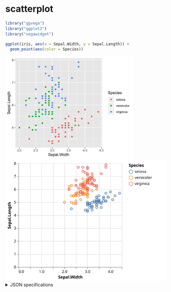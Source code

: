 scatterplot
================

``` r
library("ggvega")
library("ggplot2")
library("vegawidget")
```

``` r
ggplot(iris, aes(x = Sepal.Width, y = Sepal.Length)) +
  geom_point(aes(color = Species))
```

<img src="scatterplot_files/scatterplot-iris-gg.png" width="400"/>
<img src="scatterplot_files/scatterplot-iris-vl.svg"/>

<div>

<details>

<summary>JSON specifications</summary>

<table>

<thead>

<tr style="border-width: 0px;">

<td style="width:50%; border-width: 0px;">

ggspec

</td>

<td style="width:50%; border-width: 0px;">

vegaspec

</td>

</tr>

</thead>

<tbody>

<tr style="border-width: 0px;">

<td style="border-width: 0px; vertical-align: top;">

``` json
{
  "data": {
    "data-00": {
      "metadata": {
        "Sepal.Length": {
          "type": "quantitative"
        },
        "Sepal.Width": {
          "type": "quantitative"
        },
        "Petal.Length": {
          "type": "quantitative"
        },
        "Petal.Width": {
          "type": "quantitative"
        },
        "Species": {
          "type": "nominal",
          "levels": [
            "setosa",
            "versicolor",
            "virginica"
          ]
        }
      },
      "observations": [
        {
          "Sepal.Length": 5.1,
          "Sepal.Width": 3.5,
          "Petal.Length": 1.4,
          "Petal.Width": 0.2,
          "Species": "setosa"
        }
      ]
    }
  },
  "layers": [
    {
      "data": "data-00",
      "geom": {
        "class": "GeomPoint"
      },
      "geom_params": {
        "na.rm": false
      },
      "mapping": {
        "x": {
          "field": "Sepal.Width"
        },
        "y": {
          "field": "Sepal.Length"
        },
        "colour": {
          "field": "Species"
        }
      },
      "aes_params": {},
      "stat": {
        "class": "StatIdentity"
      },
      "stat_params": {
        "na.rm": false
      }
    }
  ],
  "scales": [],
  "labels": {
    "x": "Sepal.Width",
    "y": "Sepal.Length",
    "colour": "Species"
  },
  "coordinates": {
    "class": "CoordCartesian"
  },
  "facet": {
    "class": "FacetNull"
  }
}
```

</td>

<td style="border-width: 0px; vertical-align: top;">

``` json
{
  "$schema": "https://vega.github.io/schema/vega-lite/v3.json",
  "datasets": {
    "data-00": [
      {
        "Sepal.Length": 5.1,
        "Sepal.Width": 3.5,
        "Petal.Length": 1.4,
        "Petal.Width": 0.2,
        "Species": "setosa"
      }
    ]
  },
  "layer": [
    {
      "data": {
        "name": "data-00"
      },
      "mark": "point",
      "encoding": {
        "x": {
          "field": "Sepal\\.Width",
          "type": "quantitative",
          "title": "Sepal.Width"
        },
        "y": {
          "field": "Sepal\\.Length",
          "type": "quantitative",
          "title": "Sepal.Length"
        },
        "stroke": {
          "field": "Species",
          "type": "nominal",
          "title": "Species"
        }
      }
    }
  ]
}
```

</td>

</tr>

</tbody>

</table>

</details>

</div>

